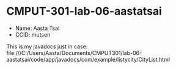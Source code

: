 # CMPUT-301-lab-06-aastatsai
- Name: Aasta Tsai
- CCID: mutsen


This is my javadocs just in case: file:///C:/Users/Aasta/Documents/CMPUT301/lab-06-aastatsai/code/app/javadocs/com/example/listycity/CityList.html

